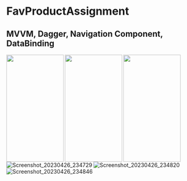 # FavProductAssignment
## MVVM, Dagger, Navigation Component, DataBinding

<a href="url"><img src="https://user-images.githubusercontent.com/131846090/234671625-765133ad-d630-4617-8051-77d8bb99a22e.png" align="left" height="280" width="150" ></a>

<a href="url"><img src="https://user-images.githubusercontent.com/131846090/234671636-0b111796-920d-47d1-b21b-1654336dddc9.png" align="left" height="280" width="150" ></a>

<a href="url"><img src="https://user-images.githubusercontent.com/131846090/234671638-aae186f4-4356-4a85-bb85-3a162c490be7.png" align="left" height="280" width="150" ></a>

![Screenshot_20230426_234729](https://user-images.githubusercontent.com/131846090/234671625-765133ad-d630-4617-8051-77d8bb99a22e.png)
![Screenshot_20230426_234820](https://user-images.githubusercontent.com/131846090/234671636-0b111796-920d-47d1-b21b-1654336dddc9.png)
![Screenshot_20230426_234846](https://user-images.githubusercontent.com/131846090/234671638-aae186f4-4356-4a85-bb85-3a162c490be7.png)

